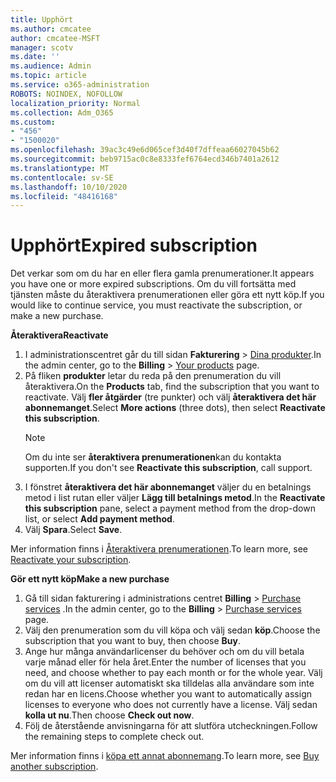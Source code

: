 ```yaml
---
title: Upphört
ms.author: cmcatee
author: cmcatee-MSFT
manager: scotv
ms.date: ''
ms.audience: Admin
ms.topic: article
ms.service: o365-administration
ROBOTS: NOINDEX, NOFOLLOW
localization_priority: Normal
ms.collection: Adm_O365
ms.custom:
- "456"
- "1500020"
ms.openlocfilehash: 39ac3c49e6d065cef3d40f7dffeaa66027045b62
ms.sourcegitcommit: beb9715ac0c8e8333fef6764ecd346b7401a2612
ms.translationtype: MT
ms.contentlocale: sv-SE
ms.lasthandoff: 10/10/2020
ms.locfileid: "48416168"
---
```

# <a name="expired-subscription"></a><span data-ttu-id="48173-102">Upphört</span><span class="sxs-lookup"><span data-stu-id="48173-102">Expired subscription</span></span>

<span data-ttu-id="48173-103">Det verkar som om du har en eller flera gamla prenumerationer.</span><span class="sxs-lookup"><span data-stu-id="48173-103">It appears you have one or more expired subscriptions.</span></span> <span data-ttu-id="48173-104">Om du vill fortsätta med tjänsten måste du återaktivera prenumerationen eller göra ett nytt köp.</span><span class="sxs-lookup"><span data-stu-id="48173-104">If you would like to continue service, you must reactivate the subscription, or make a new purchase.</span></span>
  
<span data-ttu-id="48173-105">**Återaktivera**</span><span class="sxs-lookup"><span data-stu-id="48173-105">**Reactivate**</span></span>
  
1. <span data-ttu-id="48173-106">I administrationscentret går du till sidan **Fakturering** \> [Dina produkter](https://go.microsoft.com/fwlink/p/?linkid=842054).</span><span class="sxs-lookup"><span data-stu-id="48173-106">In the admin center, go to the **Billing** \> [Your products](https://go.microsoft.com/fwlink/p/?linkid=842054) page.</span></span>
2. <span data-ttu-id="48173-107">På fliken **produkter** letar du reda på den prenumeration du vill återaktivera.</span><span class="sxs-lookup"><span data-stu-id="48173-107">On the **Products** tab, find the subscription that you want to reactivate.</span></span> <span data-ttu-id="48173-108">Välj **fler åtgärder** (tre punkter) och välj **återaktivera det här abonnemanget**.</span><span class="sxs-lookup"><span data-stu-id="48173-108">Select **More actions** (three dots), then select **Reactivate this subscription**.</span></span>
    > [!NOTE]
    > <span data-ttu-id="48173-109">Om du inte ser **återaktivera prenumerationen**kan du kontakta supporten.</span><span class="sxs-lookup"><span data-stu-id="48173-109">If you don't see **Reactivate this subscription**, call support.</span></span>
3. <span data-ttu-id="48173-110">I fönstret **återaktivera det här abonnemanget** väljer du en betalnings metod i list rutan eller väljer **Lägg till betalnings metod**.</span><span class="sxs-lookup"><span data-stu-id="48173-110">In the **Reactivate this subscription** pane, select a payment method from the drop-down list, or select **Add payment method**.</span></span>
4. <span data-ttu-id="48173-111">Välj **Spara**.</span><span class="sxs-lookup"><span data-stu-id="48173-111">Select **Save**.</span></span>

<span data-ttu-id="48173-112">Mer information finns i [Återaktivera prenumerationen](https://docs.microsoft.com/microsoft-365/commerce/subscriptions/reactivate-your-subscription).</span><span class="sxs-lookup"><span data-stu-id="48173-112">To learn more, see [Reactivate your subscription](https://docs.microsoft.com/microsoft-365/commerce/subscriptions/reactivate-your-subscription).</span></span>

<span data-ttu-id="48173-113">**Gör ett nytt köp**</span><span class="sxs-lookup"><span data-stu-id="48173-113">**Make a new purchase**</span></span>
  
1. <span data-ttu-id="48173-114">Gå till sidan fakturering i administrations centret **Billing** \> [Purchase services](https://go.microsoft.com/fwlink/p/?linkid=868433) .</span><span class="sxs-lookup"><span data-stu-id="48173-114">In the admin center, go to the **Billing** \> [Purchase services](https://go.microsoft.com/fwlink/p/?linkid=868433) page.</span></span>
2. <span data-ttu-id="48173-115">Välj den prenumeration som du vill köpa och välj sedan **köp**.</span><span class="sxs-lookup"><span data-stu-id="48173-115">Choose the subscription that you want to buy, then choose **Buy**.</span></span>
3. <span data-ttu-id="48173-116">Ange hur många användarlicenser du behöver och om du vill betala varje månad eller för hela året.</span><span class="sxs-lookup"><span data-stu-id="48173-116">Enter the number of licenses that you need, and choose whether to pay each month or for the whole year.</span></span> <span data-ttu-id="48173-117">Välj om du vill att licenser automatiskt ska tilldelas alla användare som inte redan har en licens.</span><span class="sxs-lookup"><span data-stu-id="48173-117">Choose whether you want to automatically assign licenses to everyone who does not currently have a license.</span></span> <span data-ttu-id="48173-118">Välj sedan **kolla ut nu**.</span><span class="sxs-lookup"><span data-stu-id="48173-118">Then choose **Check out now**.</span></span>
4. <span data-ttu-id="48173-119">Följ de återstående anvisningarna för att slutföra utcheckningen.</span><span class="sxs-lookup"><span data-stu-id="48173-119">Follow the remaining steps to complete check out.</span></span>

<span data-ttu-id="48173-120">Mer information finns i [köpa ett annat abonnemang](https://docs.microsoft.com/microsoft-365/commerce/buy-another-subscription).</span><span class="sxs-lookup"><span data-stu-id="48173-120">To learn more, see [Buy another subscription](https://docs.microsoft.com/microsoft-365/commerce/buy-another-subscription).</span></span>